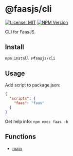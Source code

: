 # @faasjs/cli

[![License: MIT](https://img.shields.io/npm/l/@faasjs/cli.svg)](https://github.com/faasjs/faasjs/blob/main/packages/cli/LICENSE)
[![NPM Version](https://img.shields.io/npm/v/@faasjs/cli.svg)](https://www.npmjs.com/package/@faasjs/cli)

CLI for FaasJS.

## Install

```sh
npm install @faasjs/cli
```

## Usage

Add script to package.json:

```json
{
  "scripts": {
    "faas": "faas"
  }
}
```

Get help info: `npm exec faas -h`

## Functions

- [main](functions/main.md)
